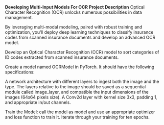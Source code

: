 **Developing Multi-Input Models For OCR**
**Project Description**
Optical Character Recognition (OCR) unlocks numerous possibilities in data management.

By leveraging multi-modal modeling, paired with robust training and optimization, you'll deploy deep learning techniques to classify insurance codes from scanned insurance documents and develop an advanced OCR model.

Develop an Optical Character Recognition (OCR) model to sort categories of ID codes extracted from scanned insurance documents.

Create a model named OCRModel in PyTorch. It should have the following specifications:

A network architecture with different layers to ingest both the image and the type. The layers relative to the image should be saved as a sequential module called image_layer, and compatible the input dimensions of the images (64x64 pixels size).
A Conv2d layer with kernel size 3x3, padding 1, and appropriate in/out channels.

Train the Model: call the model as model and use an appropriate optimizer and loss function to train it. Iterate through your training for ten epochs.